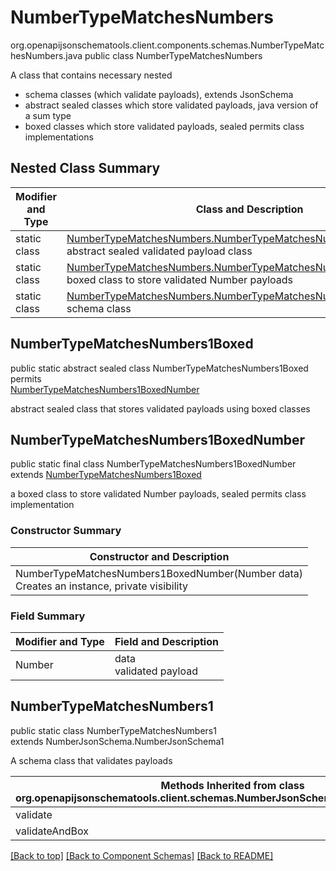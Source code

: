 # NumberTypeMatchesNumbers
org.openapijsonschematools.client.components.schemas.NumberTypeMatchesNumbers.java
public class NumberTypeMatchesNumbers<br>

A class that contains necessary nested
- schema classes (which validate payloads), extends JsonSchema
- abstract sealed classes which store validated payloads, java version of a sum type
- boxed classes which store validated payloads, sealed permits class implementations

## Nested Class Summary
| Modifier and Type | Class and Description |
| ----------------- | ---------------------- |
| static class | [NumberTypeMatchesNumbers.NumberTypeMatchesNumbers1Boxed](#numbertypematchesnumbers1boxed)<br> abstract sealed validated payload class |
| static class | [NumberTypeMatchesNumbers.NumberTypeMatchesNumbers1BoxedNumber](#numbertypematchesnumbers1boxednumber)<br> boxed class to store validated Number payloads |
| static class | [NumberTypeMatchesNumbers.NumberTypeMatchesNumbers1](#numbertypematchesnumbers1)<br> schema class |

## NumberTypeMatchesNumbers1Boxed
public static abstract sealed class NumberTypeMatchesNumbers1Boxed<br>
permits<br>
[NumberTypeMatchesNumbers1BoxedNumber](#numbertypematchesnumbers1boxednumber)

abstract sealed class that stores validated payloads using boxed classes

## NumberTypeMatchesNumbers1BoxedNumber
public static final class NumberTypeMatchesNumbers1BoxedNumber<br>
extends [NumberTypeMatchesNumbers1Boxed](#numbertypematchesnumbers1boxed)

a boxed class to store validated Number payloads, sealed permits class implementation

### Constructor Summary
| Constructor and Description |
| --------------------------- |
| NumberTypeMatchesNumbers1BoxedNumber(Number data)<br>Creates an instance, private visibility |

### Field Summary
| Modifier and Type | Field and Description |
| ----------------- | ---------------------- |
| Number | data<br>validated payload |

## NumberTypeMatchesNumbers1
public static class NumberTypeMatchesNumbers1<br>
extends NumberJsonSchema.NumberJsonSchema1

A schema class that validates payloads

| Methods Inherited from class org.openapijsonschematools.client.schemas.NumberJsonSchema.NumberJsonSchema1 |
| ------------------------------------------------------------------ |
| validate                                                           |
| validateAndBox                                                     |

[[Back to top]](#top) [[Back to Component Schemas]](../../../README.md#Component-Schemas) [[Back to README]](../../../README.md)
